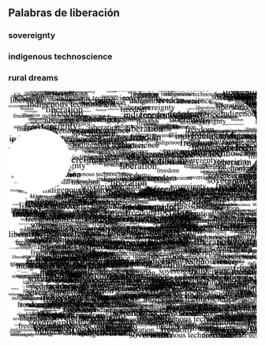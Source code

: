 ## Palabras de liberación

### sovereignty 
### indigenous technoscience 
### rural dreams

![palabras de liberacion](canvas.png)